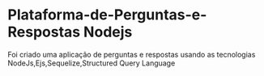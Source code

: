 # Plataforma-de-Perguntas-e-Respostas Nodejs
Foi criado uma aplicação de perguntas e respostas usando as tecnologias NodeJs,Ejs,Sequelize,Structured Query Language
